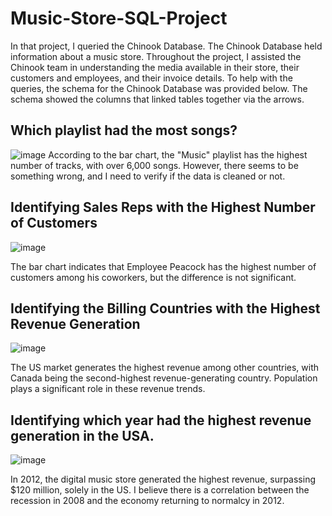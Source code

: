 # Music-Store-SQL-Project

In that project, I queried the Chinook Database. The Chinook Database held information about a music store. Throughout the project, I assisted the Chinook team in understanding the media available in their store, their customers and employees, and their invoice details. To help with the queries, the schema for the Chinook Database was provided below. The schema showed the columns that linked tables together via the arrows.

## Which playlist had the most songs?

![image](https://github.com/othmanalamoudi1/Music-Store-SQL-Project/assets/52235733/fa2225bb-36a1-43fb-ae7f-b397eeb9c4d4)
According to the bar chart, the "Music" playlist has the highest number of tracks, with over 6,000 songs. However, there seems to be something wrong, and I need to verify if the data is cleaned or not.

## Identifying Sales Reps with the Highest Number of Customers

![image](https://github.com/othmanalamoudi1/Music-Store-SQL-Project/assets/52235733/552a5822-c819-4d01-a926-56a5ef2fc061)

The bar chart indicates that Employee Peacock has the highest number of customers among his coworkers, but the difference is not significant.

## Identifying the Billing Countries with the Highest Revenue Generation

![image](https://github.com/othmanalamoudi1/Music-Store-SQL-Project/assets/52235733/822d65bf-ee97-4490-ae90-fcb9c4cc1a38)

The US market generates the highest revenue among other countries, with Canada being the second-highest revenue-generating country. Population plays a significant role in these revenue trends.

## Identifying which year had the highest revenue generation in the USA.
![image](https://github.com/othmanalamoudi1/Music-Store-SQL-Project/assets/52235733/9b0934e6-d493-469a-a00d-ca20eafa97d0)


In 2012, the digital music store generated the highest revenue, surpassing $120 million, solely in the US. I believe there is a correlation between the recession in 2008 and the economy returning to normalcy in 2012.
